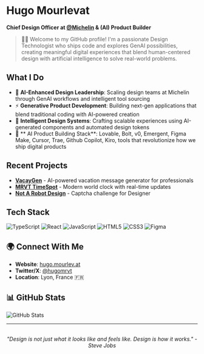 # Hugo Mourlevat
**Chief Design Officer at [@Michelin](https://github.com/michelin) & (AI) Product Builder**

> 👋🏽 Welcome to my GitHub profile! 
I'm a passionate Design Technologist who ships code and explores GenAI possibilities, creating meaningful digital experiences that blend human-centered design with artificial intelligence to solve real-world problems.

## What I Do

- 🤖 **AI-Enhanced Design Leadership**: Scaling design teams at Michelin through GenAI workflows and intelligent tool sourcing
- ⚡ **Generative Product Development**: Building next-gen applications that blend traditional coding with AI-powered creation
- 🎨 **Intelligent Design Systems**: Crafting scalable experiences using AI-generated components and automated design tokens
- 🚀 ** AI Product Building Stack**: Lovable, Bolt, v0, Emergent, Figma Make, Cursor, Trae, Github Copilot, Kiro, tools that revolutionize how we ship digital products



## Recent Projects

- **[VacayGen](https://github.com/hugomrvt/vacaygen)** - AI-powered vacation message generator for professionals
- **[MRVT TimeSpot](https://github.com/hugomrvt/mrvt-timespot)** - Modern world clock with real-time updates
- **[Not A Robot Design](https://github.com/hugomrvt/not-a-robot-design)** - Captcha challenge for Designer

## Tech Stack

![TypeScript](https://img.shields.io/badge/-TypeScript-3178C6?style=flat-square&logo=typescript&logoColor=white)
![React](https://img.shields.io/badge/-React-61DAFB?style=flat-square&logo=react&logoColor=black)
![JavaScript](https://img.shields.io/badge/-JavaScript-F7DF1E?style=flat-square&logo=javascript&logoColor=black)
![HTML5](https://img.shields.io/badge/-HTML5-E34F26?style=flat-square&logo=html5&logoColor=white)
![CSS3](https://img.shields.io/badge/-CSS3-1572B6?style=flat-square&logo=css3&logoColor=white)
![Figma](https://img.shields.io/badge/-Figma-F24E1E?style=flat-square&logo=figma&logoColor=white)

## 🌍 Connect With Me

- **Website**: [hugo.mourlev.at](https://hugo.mourlev.at)
- **Twitter/X**: [@hugomrvt](https://twitter.com/hugomrvt)
- **Location**: Lyon, France 🇫🇷

## 📊 GitHub Stats

<!-- Dark mode version -->
![GitHub Stats](https://github-readme-stats.vercel.app/api?username=hugomrvt&show_icons=true&theme=dark)

<!-- Example: Automatic light/dark theme switching -->
<!-- 
<picture>
  <source media="(prefers-color-scheme: dark)" srcset="https://github-readme-stats.vercel.app/api?username=hugomrvt&show_icons=true&theme=dark">
  <source media="(prefers-color-scheme: light)" srcset="https://github-readme-stats.vercel.app/api?username=hugomrvt&show_icons=true&theme=default">
  <img alt="GitHub Stats" src="https://github-readme-stats.vercel.app/api?username=hugomrvt&show_icons=true&theme=default">
</picture>
-->

---
<br>
<div align="center">
  <i>"Design is not just what it looks like and feels like. Design is how it works." - Steve Jobs</i>
</div>
